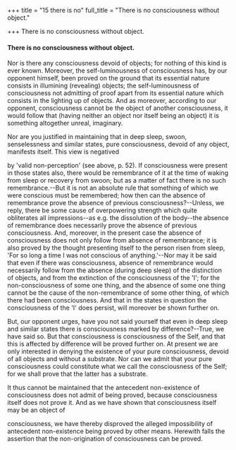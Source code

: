 +++
title = "15 there is no"
full_title = "There is no consciousness without object."

+++
There is no consciousness without object.

#### There is no consciousness without object.

Nor is there any consciousness devoid of objects; for nothing of this kind is ever known. Moreover, the self-luminousness of consciousness has, by our opponent himself, been proved on the ground that its essential nature consists in illumining (revealing) objects; the self-luminousness of consciousness not admitting of proof apart from its essential nature which consists in the lighting up of objects. And as moreover, according to our opponent, consciousness cannot be the object of another consciousness, it would follow that (having neither an object nor itself being an object) it is something altogether unreal, imaginary.

Nor are you justified in maintaining that in deep sleep, swoon, senselessness and similar states, pure consciousness, devoid of any object, manifests itself. This view is negatived

by 'valid non-perception' (see above, p. 52). If consciousness were present in those states also, there would be remembrance of it at the time of waking from sleep or recovery from swoon; but as a matter of fact there is no such remembrance.--But it is not an absolute rule that something of which we were conscious must be remembered; how then can the absence of remembrance prove the absence of previous consciousness?--Unless, we reply, there be some cause of overpowering strength which quite obliterates all impressions--as e.g. the dissolution of the body--the absence of remembrance does necessarily prove the absence of previous consciousness. And, moreover, in the present case the absence of consciousness does not only follow from absence of remembrance; it is also proved by the thought presenting itself to the person risen from sleep, 'For so long a time I was not conscious of anything.'--Nor may it be said that even if there was consciousness, absence of remembrance would necessarily follow from the absence (during deep sleep) of the distinction of objects, and from the extinction of the consciousness of the 'I'; for the non-consciousness of some one thing, and the absence of some one thing cannot be the cause of the non-remembrance of some other thing, of which there had been consciousness. And that in the states in question the consciousness of the 'I' does persist, will moreover be shown further on.

But, our opponent urges, have you not said yourself that even in deep sleep and similar states there is consciousness marked by difference?--True, we have said so. But that consciousness is consciousness of the Self, and that this is affected by difference will be proved further on. At present we are only interested in denying the existence of your pure consciousness, devoid of all objects and without a substrate. Nor can we admit that your pure consciousness could constitute what we call the consciousness of the Self; for we shall prove that the latter has a substrate.

It thus cannot be maintained that the antecedent non-existence of consciousness does not admit of being proved, because consciousness itself does not prove it. And as we have shown that consciousness itself may be an object of

consciousness, we have thereby disproved the alleged impossibility of antecedent non-existence being proved by other means. Herewith falls the assertion that the non-origination of consciousness can be proved.


